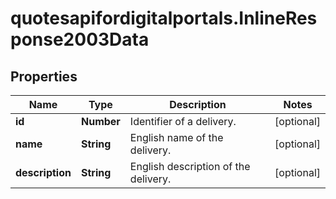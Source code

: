 # quotesapifordigitalportals.InlineResponse2003Data

## Properties

Name | Type | Description | Notes
------------ | ------------- | ------------- | -------------
**id** | **Number** | Identifier of a delivery. | [optional] 
**name** | **String** | English name of the delivery. | [optional] 
**description** | **String** | English description of the delivery. | [optional] 


